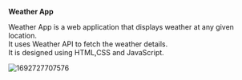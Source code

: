 **Weather App**

Weather App is a web application that displays weather at any given location.</br>
It uses Weather API to fetch the weather details.</br>
It is designed using HTML,CSS and JavaScript.</br>


![1692727707576](https://github.com/vivektatikonda3/Weather-Forecast/assets/109950491/8b3e83e4-121b-4bdb-bbb3-941fc4793268)
